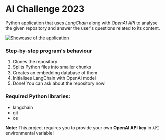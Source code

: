 # AI Challenge 2023
Python application that uses _LangChain_ along with _OpenAI API_ to analyse the given repository and answer the 
user's questions related to its content.

[![Showcase of the application](https://img.youtube.com/vi/B__fuZhpt9U/0.jpg)](https://www.youtube.com/watch?v=B__fuZhpt9U)

### Step-by-step program's behaviour
1. Clones the repository
2. Splits Python files into smaller chunks
3. Creates an embedding database of them
4. Initialises LangChain with OpenAI model
5. Done! You can ask about the repository now!

### Required Python libraries:
* langchain
* git
* os

**Note:**  This project requires you to provide your own **OpenAI API key** in `API` environmental variable!